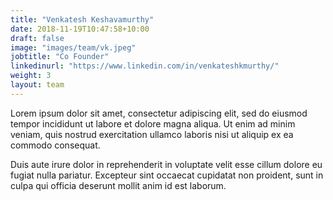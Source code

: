 ```yaml
---
title: "Venkatesh Keshavamurthy"
date: 2018-11-19T10:47:58+10:00
draft: false
image: "images/team/vk.jpeg"
jobtitle: "Co Founder"
linkedinurl: "https://www.linkedin.com/in/venkateshkmurthy/"
weight: 3
layout: team
---
```


Lorem ipsum dolor sit amet, consectetur adipiscing elit, sed do eiusmod tempor incididunt ut labore et dolore magna aliqua. Ut enim ad minim veniam, quis nostrud exercitation ullamco laboris nisi ut aliquip ex ea commodo consequat.

Duis aute irure dolor in reprehenderit in voluptate velit esse cillum dolore eu fugiat nulla pariatur. Excepteur sint occaecat cupidatat non proident, sunt in culpa qui officia deserunt mollit anim id est laborum.
